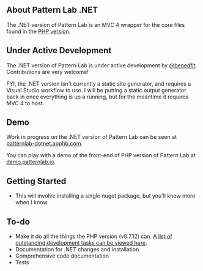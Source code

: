 ## About Pattern Lab .NET

The .NET version of Pattern Lab is an MVC 4 wrapper for the core files found in the [PHP version](https://github.com/pattern-lab/patternlab-php).

## Under Active Development

The .NET version of Pattern Lab is under active development by [@benedfit](https://twitter.com/benedfit). Contributions are very welcome!

FYI, the .NET version isn't currently a static site generator, and requires a Visual Studio workflow to use. I will be putting a static output generator back in once everything is up a running, but for the meantime it requires MVC 4 to host.

## Demo

Work in progress on the .NET version of Pattern Lab can be seen at [patternlab-dotnet.apphb.com](http://patternlab-dotnet.apphb.com/).

You can play with a demo of the front-end of PHP version of Pattern Lab at [demo.patternlab.io](http://demo.patternlab.io).

## Getting Started

* This will involve installing a single nuget package, but you'll know more when I know.

## To-do

* Make it do all the things the PHP version (v0.7.12) can. [A list of outstanding development tasks can be viewed here](https://github.com/benedfit/patternlab-dotnet/issues?labels=v0.7.12&page=1&state=open).
* Documentation for .NET changes and installation
* Comprehensive code documentation
* Tests
